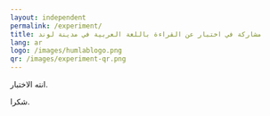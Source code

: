```yaml
---
layout: independent
permalink: /experiment/
title: مشاركة في اختبار عن القراءة باللغة العربية في مدينة لوند
lang: ar
logo: /images/humlablogo.png
qr: /images/experiment-qr.png
---
```


انته الاختبار.

شكرا.
